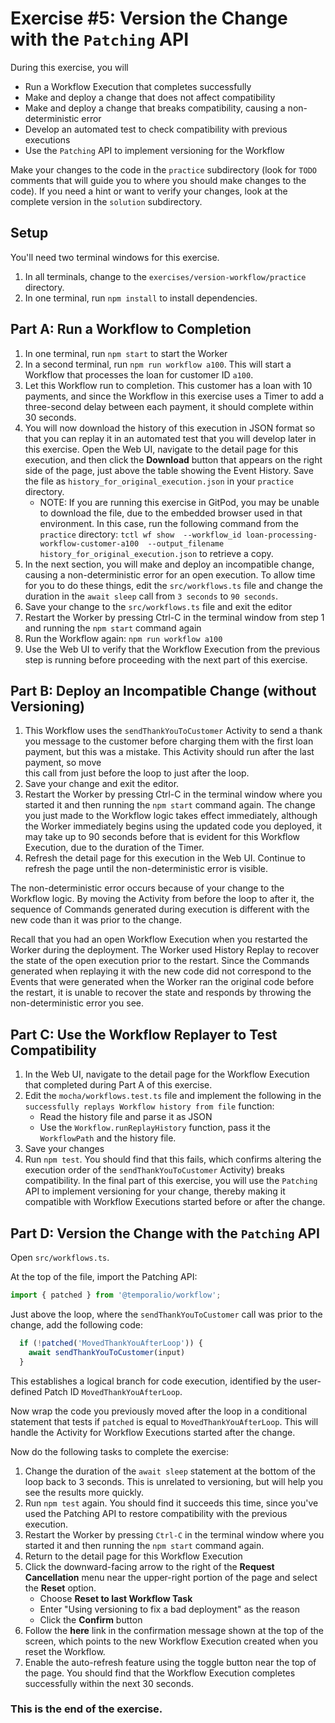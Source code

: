 # Exercise #5: Version the Change with the `Patching` API

During this exercise, you will 

* Run a Workflow Execution that completes successfully 
* Make and deploy a change that does not affect compatibility
* Make and deploy a change that breaks compatibility, causing a non-deterministic error
* Develop an automated test to check compatibility with previous executions
* Use the `Patching` API to implement versioning for the Workflow

Make your changes to the code in the `practice` subdirectory (look for 
`TODO` comments that will guide you to where you should make changes to 
the code). If you need a hint or want to verify your changes, look at 
the complete version in the `solution` subdirectory.

## Setup

You'll need two terminal windows for this exercise.

1. In all terminals, change to the `exercises/version-workflow/practice` directory.
2. In one terminal, run `npm install` to install dependencies.

## Part A: Run a Workflow to Completion

1. In one terminal, run `npm start` to start the Worker
2. In a second terminal, run `npm run workflow a100`. This will 
   start a Workflow that processes the loan for customer ID `a100`.
3. Let this Workflow run to completion. This customer has a loan 
   with 10 payments, and since the Workflow in this exercise uses 
   a Timer to add a three-second delay between each payment, it 
   should complete within 30 seconds.
4. You will now download the history of this execution in JSON 
   format so that you can replay it in an automated test that 
   you will develop later in this exercise. Open the Web UI, 
   navigate to the detail page for this execution, and then click 
   the **Download** button that appears on the right side of the 
   page, just above the table showing the Event History.
   Save the file as `history_for_original_execution.json` in your 
   `practice` directory.
   * NOTE: If you are running this exercise in GitPod, you may 
     be unable to download the file, due to the embedded browser
     used in that environment. In this case, run the following 
     command from the `practice`  directory:
     `tctl wf show 
     --workflow_id loan-processing-workflow-customer-a100 
     --output_filename history_for_original_execution.json`
     to retrieve a copy. 
5. In the next section, you will make and deploy an incompatible 
   change, causing a non-deterministic error for an open execution.
   To allow time for you to do these things, edit the `src/workflows.ts` 
   file and change the duration in the `await sleep` call from 
   `3 seconds` to `90 seconds`.
6. Save your change to the `src/workflows.ts` file and exit the editor
7. Restart the Worker by pressing Ctrl-C in the terminal window
   from step 1 and running the `npm start` command again
8. Run the Workflow again: `npm run workflow a100`
9. Use the Web UI to verify that the Workflow Execution from the 
   previous step is running before proceeding with the next part
   of this exercise.

## Part B: Deploy an Incompatible Change (without Versioning)

1. This Workflow uses the `sendThankYouToCustomer` Activity to 
   send a thank you message to the customer before charging 
   them with the first loan payment, but this was a mistake.
   This Activity should run after the last payment, so move  
   this call from just before the loop to just after the loop.
2. Save your change and exit the editor.
3. Restart the Worker by pressing Ctrl-C in the terminal 
   window where you started it and then running the 
   `npm start` command again. The change you just 
   made to the Workflow logic takes effect immediately, although
   the Worker immediately begins using the updated code you
   deployed, it may take up to 90 seconds before that is 
   evident for this Workflow Execution, due to the duration of 
   the Timer.
4. Refresh the detail page for this execution in the Web UI. 
   Continue to refresh the page until the non-deterministic
   error is visible.

The non-deterministic error occurs because of your change to the 
Workflow logic. By moving the Activity from before the loop to after
it, the sequence of Commands generated during execution is different 
with the new code than it was prior to the change. 

Recall that you had an open Workflow Execution when you restarted the 
Worker during the deployment. The Worker used History Replay to 
recover the state of the open execution prior to the restart. Since 
the Commands generated when replaying it with the new code did not 
correspond to the Events that were generated when the Worker ran the 
original code before the restart, it is unable to recover the state 
and responds by throwing the non-deterministic error you see.

## Part C: Use the Workflow Replayer to Test Compatibility

1. In the Web UI, navigate to the detail page for the Workflow 
   Execution that completed during Part A of this exercise.
2. Edit the `mocha/workflows.test.ts` file and implement the following
   in the `successfully replays Workflow history from file` function:
   * Read the history file and parse it as JSON
   * Use the `Workflow.runReplayHistory` function, pass it the `WorkflowPath` and the history file.
3. Save your changes
4. Run `npm test`. You should find that this fails, which confirms 
   altering the execution order of the `sendThankYouToCustomer` 
   Activity) breaks compatibility. In the final part of this 
   exercise, you will use the `Patching` API to implement 
   versioning for your change, thereby making it compatible 
   with Workflow Executions started before or after the change.

## Part D: Version the Change with the `Patching` API

Open `src/workflows.ts`. 

At the top of the file, import the Patching API:

```ts
import { patched } from '@temporalio/workflow';
```

Just above the loop, where the `sendThankYouToCustomer` call was prior to 
the change, add the following code:

```ts
  if (!patched('MovedThankYouAfterLoop')) {
    await sendThankYouToCustomer(input)
  }
```

This establishes a logical branch for code execution, identified 
by the user-defined Patch ID `MovedThankYouAfterLoop`. 

Now wrap the code you previously moved after the loop in a
conditional statement that tests if `patched` is equal to
`MovedThankYouAfterLoop`. This will handle the Activity for Workflow
Executions started after the change.

Now do the following tasks to complete the exercise:

1. Change the duration of the `await sleep` statement at the
   bottom of the loop back to 3 seconds. This is unrelated to
   versioning, but will help you see the results more quickly.
2. Run `npm test` again. You should find it succeeds this time,
   since you've used the Patching API to restore compatibility with
   the previous execution.
3. Restart the Worker by pressing `Ctrl-C` in the terminal
   window where you started it and then running the `npm start` command again.
4. Return to the detail page for this Workflow Execution
5. Click the downward-facing arrow to the right of the 
   **Request Cancellation** menu near the upper-right portion of 
   the page and select the **Reset** option.
   * Choose **Reset to last Workflow Task** 
   * Enter "Using versioning to fix a bad deployment" as the reason
   * Click the **Confirm** button
6. Follow the **here** link in the confirmation message shown
    at the top of the screen, which points to the new Workflow 
    Execution created when you reset the Workflow.
70. Enable the auto-refresh feature using the toggle button near
    the top of the page. You should find that the Workflow Execution 
    completes successfully within the next 30 seconds.

### This is the end of the exercise.
